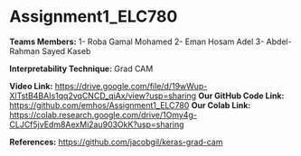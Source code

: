 # Assignment1_ELC780

**Teams Members:**
1- Roba Gamal Mohamed
2- Eman Hosam Adel
3- Abdel-Rahman Sayed Kaseb

**Interpretability Technique:** Grad CAM

**Video Link:** https://drive.google.com/file/d/19wWup-XlTstB4BAIs1qq2vqCNCD_qiAx/view?usp=sharing
**Our GitHub Code Link:** https://github.com/emhos/Assignment1_ELC780
**Our Colab Link:** https://colab.research.google.com/drive/1Omy4g-CLJCf5jvEdm8AexMi2au903OkK?usp=sharing 

**References:**
https://github.com/jacobgil/keras-grad-cam
